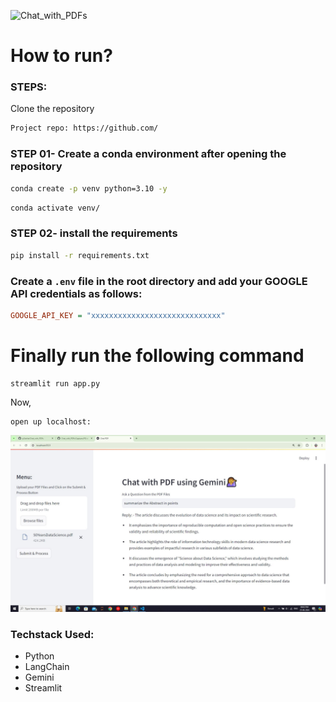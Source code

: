 ![Chat_with_PDFs](https://socialify.git.ci/p2kalita/Chat_with_PDFs/image?font=Inter&forks=1&issues=1&language=1&name=1&owner=1&pattern=Floating%20Cogs&pulls=1&stargazers=1&theme=Light)
# How to run?
### STEPS:

Clone the repository

```bash
Project repo: https://github.com/
```

### STEP 01- Create a conda environment after opening the repository

```bash
conda create -p venv python=3.10 -y
```

```bash
conda activate venv/
```

### STEP 02- install the requirements
```bash
pip install -r requirements.txt
```


### Create a `.env` file in the root directory and add your GOOGLE API credentials as follows:

```ini
GOOGLE_API_KEY = "xxxxxxxxxxxxxxxxxxxxxxxxxxxxx"
```




# Finally run the following command
```
streamlit run app.py
```

Now,

```
open up localhost:
```


![alt text](https://github.com/p2kalita/Chat_with_PDFs/blob/main/Capture.JPG)



### Techstack Used:

- Python
- LangChain
- Gemini
- Streamlit


